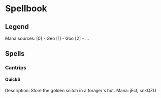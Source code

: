 # Spellbook

## Legend

Mana sources: 
[0] - Geo
[1] - Goo
[2] - ...

## Spells

### Cantrips

#### QuickS
Description: Store the golden snitch in a forager's hut.
Mana: jEcI, snkQZU
